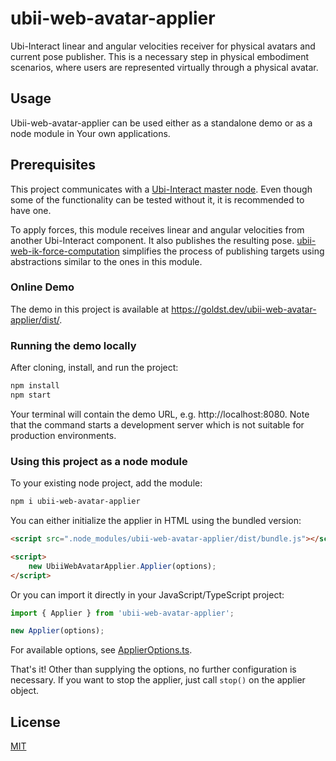 # ubii-web-avatar-applier
Ubi-Interact linear and angular velocities receiver for physical avatars and current pose publisher. This is a necessary step in physical embodiment scenarios, where users are represented virtually through a physical avatar.

## Usage
Ubii-web-avatar-applier can be used either as a standalone demo or as a node module in Your own applications.

## Prerequisites
This project communicates with a [Ubi-Interact master node](https://github.com/SandroWeber/ubii-node-master). Even though some of the functionality can be tested without it, it is recommended to have one.

To apply forces, this module receives linear and angular velocities from another Ubi-Interact component. It also publishes the resulting pose. [ubii-web-ik-force-computation](https://github.com/goldst/ubii-web-ik-force-computation) simplifies the process of publishing targets using abstractions similar to the ones in this module.

### Online Demo
The demo in this project is available at https://goldst.dev/ubii-web-avatar-applier/dist/.

### Running the demo locally
After cloning, install, and run the project:
```bash
npm install
npm start
```
Your terminal will contain the demo URL, e.g. http://localhost:8080. Note that the command starts a development server which is not suitable for production environments.

### Using this project as a node module
To your existing node project, add the module:
```bash
npm i ubii-web-avatar-applier
```

You can either initialize the applier in HTML using the bundled version:
```html
<script src=".node_modules/ubii-web-avatar-applier/dist/bundle.js"></script>

<script>
    new UbiiWebAvatarApplier.Applier(options);
</script>
```

Or you can import it directly in your JavaScript/TypeScript project:
```js
import { Applier } from 'ubii-web-avatar-applier';

new Applier(options);
```

For available options, see [ApplierOptions.ts](./src/ApplierOptions.ts).

That's it! Other than supplying the options, no further configuration is necessary. If you want to stop the applier, just call `stop()` on the applier object.

## License
[MIT](LICENSE)
